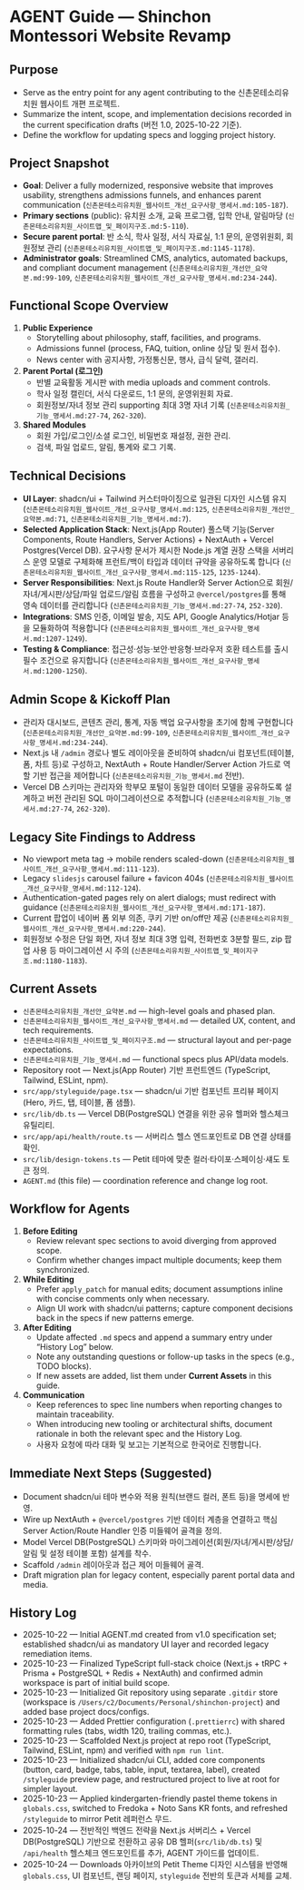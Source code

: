 # AGENT Guide — Shinchon Montessori Website Revamp

## Purpose
- Serve as the entry point for any agent contributing to the 신촌몬테소리유치원 웹사이트 개편 프로젝트.
- Summarize the intent, scope, and implementation decisions recorded in the current specification drafts (버전 1.0, 2025-10-22 기준).
- Define the workflow for updating specs and logging project history.

## Project Snapshot
- **Goal**: Deliver a fully modernized, responsive website that improves usability, strengthens admissions funnels, and enhances parent communication (`신촌몬테소리유치원_웹사이트_개선_요구사항_명세서.md:105-187`).
- **Primary sections** (public): 유치원 소개, 교육 프로그램, 입학 안내, 알림마당 (`신촌몬테소리유치원_사이트맵_및_페이지구조.md:5-110`).
- **Secure parent portal**: 반 소식, 학사 일정, 서식 자료실, 1:1 문의, 운영위원회, 회원정보 관리 (`신촌몬테소리유치원_사이트맵_및_페이지구조.md:1145-1178`).
- **Administrator goals**: Streamlined CMS, analytics, automated backups, and compliant document management (`신촌몬테소리유치원_개선안_요약본.md:99-109`, `신촌몬테소리유치원_웹사이트_개선_요구사항_명세서.md:234-244`).

## Functional Scope Overview
1. **Public Experience**
   - Storytelling about philosophy, staff, facilities, and programs.
   - Admissions funnel (process, FAQ, tuition, online 상담 및 원서 접수).
   - News center with 공지사항, 가정통신문, 행사, 급식 달력, 갤러리.
2. **Parent Portal (로그인)**
   - 반별 교육활동 게시판 with media uploads and comment controls.
   - 학사 일정 캘린더, 서식 다운로드, 1:1 문의, 운영위원회 자료.
   - 회원정보/자녀 정보 관리 supporting 최대 3명 자녀 기록 (`신촌몬테소리유치원_기능_명세서.md:27-74`, `262-320`).
3. **Shared Modules**
   - 회원 가입/로그인/소셜 로그인, 비밀번호 재설정, 권한 관리.
   - 검색, 파일 업로드, 알림, 통계와 로그 기록.

## Technical Decisions
- **UI Layer**: shadcn/ui + Tailwind 커스터마이징으로 일관된 디자인 시스템 유지 (`신촌몬테소리유치원_웹사이트_개선_요구사항_명세서.md:125`, `신촌몬테소리유치원_개선안_요약본.md:71`, `신촌몬테소리유치원_기능_명세서.md:7`).
- **Selected Application Stack**: Next.js(App Router) 풀스택 기능(Server Components, Route Handlers, Server Actions) + NextAuth + Vercel Postgres(Vercel DB). 요구사항 문서가 제시한 Node.js 계열 권장 스택을 서버리스 운영 모델로 구체화해 프런트/백이 타입과 데이터 규약을 공유하도록 합니다 (`신촌몬테소리유치원_웹사이트_개선_요구사항_명세서.md:115-125`, `1235-1244`).
- **Server Responsibilities**: Next.js Route Handler와 Server Action으로 회원/자녀/게시판/상담/파일 업로드/알림 흐름을 구성하고 `@vercel/postgres`를 통해 영속 데이터를 관리합니다 (`신촌몬테소리유치원_기능_명세서.md:27-74`, `252-320`).
- **Integrations**: SMS 인증, 이메일 발송, 지도 API, Google Analytics/Hotjar 등을 모듈화하여 적용합니다 (`신촌몬테소리유치원_웹사이트_개선_요구사항_명세서.md:1207-1249`).
- **Testing & Compliance**: 접근성·성능·보안·반응형·브라우저 호환 테스트를 출시 필수 조건으로 유지합니다 (`신촌몬테소리유치원_웹사이트_개선_요구사항_명세서.md:1200-1250`).

## Admin Scope & Kickoff Plan
- 관리자 대시보드, 콘텐츠 관리, 통계, 자동 백업 요구사항을 초기에 함께 구현합니다 (`신촌몬테소리유치원_개선안_요약본.md:99-109`, `신촌몬테소리유치원_웹사이트_개선_요구사항_명세서.md:234-244`).
- Next.js 내 `/admin` 경로나 별도 레이아웃을 준비하여 shadcn/ui 컴포넌트(테이블, 폼, 차트 등)로 구성하고, NextAuth + Route Handler/Server Action 가드로 역할 기반 접근을 제어합니다 (`신촌몬테소리유치원_기능_명세서.md` 전반).
- Vercel DB 스키마는 관리자와 학부모 포털이 동일한 데이터 모델을 공유하도록 설계하고 버전 관리된 SQL 마이그레이션으로 추적합니다 (`신촌몬테소리유치원_기능_명세서.md:27-74`, `262-320`).

## Legacy Site Findings to Address
- No viewport meta tag → mobile renders scaled-down (`신촌몬테소리유치원_웹사이트_개선_요구사항_명세서.md:111-123`).
- Legacy `slidesjs` carousel failure + favicon 404s (`신촌몬테소리유치원_웹사이트_개선_요구사항_명세서.md:112-124`).
- Authentication-gated pages rely on alert dialogs; must redirect with guidance (`신촌몬테소리유치원_웹사이트_개선_요구사항_명세서.md:171-187`).
- Current 팝업이 네이버 폼 외부 의존, 쿠키 기반 on/off만 제공 (`신촌몬테소리유치원_웹사이트_개선_요구사항_명세서.md:220-244`).
- 회원정보 수정은 단일 화면, 자녀 정보 최대 3명 입력, 전화번호 3분할 필드, zip 팝업 사용 등 마이그레이션 시 주의 (`신촌몬테소리유치원_사이트맵_및_페이지구조.md:1180-1183`).

## Current Assets
- `신촌몬테소리유치원_개선안_요약본.md` — high-level goals and phased plan.
- `신촌몬테소리유치원_웹사이트_개선_요구사항_명세서.md` — detailed UX, content, and tech requirements.
- `신촌몬테소리유치원_사이트맵_및_페이지구조.md` — structural layout and per-page expectations.
- `신촌몬테소리유치원_기능_명세서.md` — functional specs plus API/data models.
- Repository root — Next.js(App Router) 기반 프런트엔드 (TypeScript, Tailwind, ESLint, npm).
- `src/app/styleguide/page.tsx` — shadcn/ui 기반 컴포넌트 프리뷰 페이지 (Hero, 카드, 탭, 테이블, 폼 샘플).
- `src/lib/db.ts` — Vercel DB(PostgreSQL) 연결을 위한 공유 헬퍼와 헬스체크 유틸리티.
- `src/app/api/health/route.ts` — 서버리스 헬스 엔드포인트로 DB 연결 상태를 확인.
- `src/lib/design-tokens.ts` — Petit 테마에 맞춘 컬러·타이포·스페이싱·섀도 토큰 정의.
- `AGENT.md` (this file) — coordination reference and change log root.

## Workflow for Agents
1. **Before Editing**
   - Review relevant spec sections to avoid diverging from approved scope.
   - Confirm whether changes impact multiple documents; keep them synchronized.
2. **While Editing**
   - Prefer `apply_patch` for manual edits; document assumptions inline with concise comments only when necessary.
   - Align UI work with shadcn/ui patterns; capture component decisions back in the specs if new patterns emerge.
3. **After Editing**
   - Update affected `.md` specs and append a summary entry under “History Log” below.
   - Note any outstanding questions or follow-up tasks in the specs (e.g., TODO blocks).
   - If new assets are added, list them under **Current Assets** in this guide.
4. **Communication**
   - Keep references to spec line numbers when reporting changes to maintain traceability.
   - When introducing new tooling or architectural shifts, document rationale in both the relevant spec and the History Log.
   - 사용자 요청에 따라 대화 및 보고는 기본적으로 한국어로 진행합니다.

## Immediate Next Steps (Suggested)
- Document shadcn/ui 테마 변수와 적용 원칙(브랜드 컬러, 폰트 등)을 명세에 반영.
- Wire up NextAuth + `@vercel/postgres` 기반 데이터 계층을 연결하고 핵심 Server Action/Route Handler 인증 미들웨어 골격을 정의.
- Model Vercel DB(PostgreSQL) 스키마와 마이그레이션(회원/자녀/게시판/상담/알림 및 설정 테이블 포함) 설계를 착수.
- Scaffold `/admin` 레이아웃과 접근 제어 미들웨어 골격.
- Draft migration plan for legacy content, especially parent portal data and media.

## History Log
- 2025-10-22 — Initial AGENT.md created from v1.0 specification set; established shadcn/ui as mandatory UI layer and recorded legacy remediation items.
- 2025-10-23 — Finalized TypeScript full-stack choice (Next.js + tRPC + Prisma + PostgreSQL + Redis + NextAuth) and confirmed admin workspace is part of initial build scope.
- 2025-10-23 — Initialized Git repository using separate `.gitdir` store (workspace is `/Users/c2/Documents/Personal/shinchon-project`) and added base project docs/configs.
- 2025-10-23 — Added Prettier configuration (`.prettierrc`) with shared formatting rules (tabs, width 120, trailing commas, etc.).
- 2025-10-23 — Scaffolded Next.js project at repo root (TypeScript, Tailwind, ESLint, npm) and verified with `npm run lint`.
- 2025-10-23 — Initialized shadcn/ui CLI, added core components (button, card, badge, tabs, table, input, textarea, label), created `/styleguide` preview page, and restructured project to live at root for simpler layout.
- 2025-10-23 — Applied kindergarten-friendly pastel theme tokens in `globals.css`, switched to Fredoka + Noto Sans KR fonts, and refreshed `/styleguide` to mirror Petit 레퍼런스 무드.
- 2025-10-24 — 전반적인 백엔드 전략을 Next.js 서버리스 + Vercel DB(PostgreSQL) 기반으로 전환하고 공유 DB 헬퍼(`src/lib/db.ts`) 및 `/api/health` 헬스체크 엔드포인트를 추가, AGENT 가이드를 업데이트.
- 2025-10-24 — Downloads 아카이브의 Petit Theme 디자인 시스템을 반영해 `globals.css`, UI 컴포넌트, 랜딩 페이지, `styleguide` 전반의 토큰과 서체를 교체.

